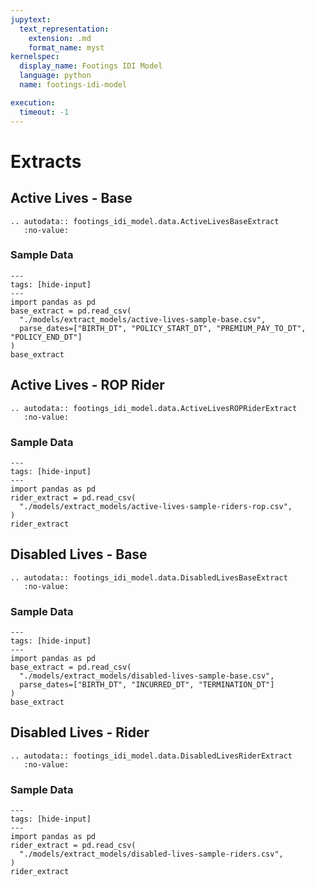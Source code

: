 ```yaml
---
jupytext:
  text_representation:
    extension: .md
    format_name: myst
kernelspec:
  display_name: Footings IDI Model
  language: python
  name: footings-idi-model

execution:
  timeout: -1
---
```


# Extracts

## Active Lives - Base

```{eval-rst}
.. autodata:: footings_idi_model.data.ActiveLivesBaseExtract
   :no-value:
```

### Sample Data

```{code-cell} ipython3
---
tags: [hide-input]
---
import pandas as pd
base_extract = pd.read_csv(
  "./models/extract_models/active-lives-sample-base.csv",
  parse_dates=["BIRTH_DT", "POLICY_START_DT", "PREMIUM_PAY_TO_DT", "POLICY_END_DT"]
)
base_extract
```

## Active Lives - ROP Rider

```{eval-rst}
.. autodata:: footings_idi_model.data.ActiveLivesROPRiderExtract
   :no-value:
```

### Sample Data

```{code-cell} ipython3
---
tags: [hide-input]
---
import pandas as pd
rider_extract = pd.read_csv(
  "./models/extract_models/active-lives-sample-riders-rop.csv",
)
rider_extract
```

## Disabled Lives - Base

```{eval-rst}
.. autodata:: footings_idi_model.data.DisabledLivesBaseExtract
   :no-value:
```

### Sample Data

```{code-cell} ipython3
---
tags: [hide-input]
---
import pandas as pd
base_extract = pd.read_csv(
  "./models/extract_models/disabled-lives-sample-base.csv",
  parse_dates=["BIRTH_DT", "INCURRED_DT", "TERMINATION_DT"]
)
base_extract
```

## Disabled Lives - Rider

```{eval-rst}
.. autodata:: footings_idi_model.data.DisabledLivesRiderExtract
   :no-value:
```

### Sample Data

```{code-cell} ipython3
---
tags: [hide-input]
---
import pandas as pd
rider_extract = pd.read_csv(
  "./models/extract_models/disabled-lives-sample-riders.csv",
)
rider_extract
```
